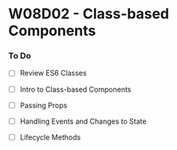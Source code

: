 # W08D02 - Class-based Components

### To Do
- [ ] Review ES6 Classes
- [ ] Intro to Class-based Components
- [ ] Passing Props
- [ ] Handling Events and Changes to State
- [ ] Lifecycle Methods




















